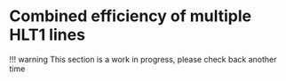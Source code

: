 # Combined efficiency of multiple HLT1 lines

!!! warning
    This section is a work in progress, please check back another time